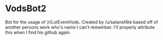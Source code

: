 VodsBot2
========
Bot for the usage of /r/LolEventVods.
Created by /u/satansf4te based off of another persons work who's name I can't remember.
I'll properly attribute this when I find his github again.
